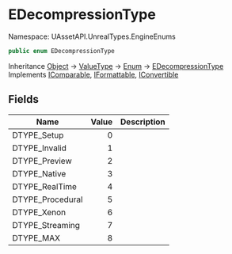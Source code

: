 # EDecompressionType

Namespace: UAssetAPI.UnrealTypes.EngineEnums

```csharp
public enum EDecompressionType
```

Inheritance [Object](https://docs.microsoft.com/en-us/dotnet/api/system.object) → [ValueType](https://docs.microsoft.com/en-us/dotnet/api/system.valuetype) → [Enum](https://docs.microsoft.com/en-us/dotnet/api/system.enum) → [EDecompressionType](./uassetapi.unrealtypes.engineenums.edecompressiontype.md)<br>
Implements [IComparable](https://docs.microsoft.com/en-us/dotnet/api/system.icomparable), [IFormattable](https://docs.microsoft.com/en-us/dotnet/api/system.iformattable), [IConvertible](https://docs.microsoft.com/en-us/dotnet/api/system.iconvertible)

## Fields

| Name | Value | Description |
| --- | --: | --- |
| DTYPE_Setup | 0 |  |
| DTYPE_Invalid | 1 |  |
| DTYPE_Preview | 2 |  |
| DTYPE_Native | 3 |  |
| DTYPE_RealTime | 4 |  |
| DTYPE_Procedural | 5 |  |
| DTYPE_Xenon | 6 |  |
| DTYPE_Streaming | 7 |  |
| DTYPE_MAX | 8 |  |
